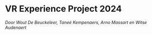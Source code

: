 # VR Experience Project 2024

###### _Door Wout De Beuckeleer, Taneé Kempenaers, Arno Massart en Witse Audenaert_
